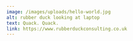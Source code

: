 ```yaml
---
image: /images/uploads/hello-world.jpg
alt: rubber duck looking at laptop
text: Quack. Quack.
link: https://www.rubberduckconsulting.co.uk
---
```

